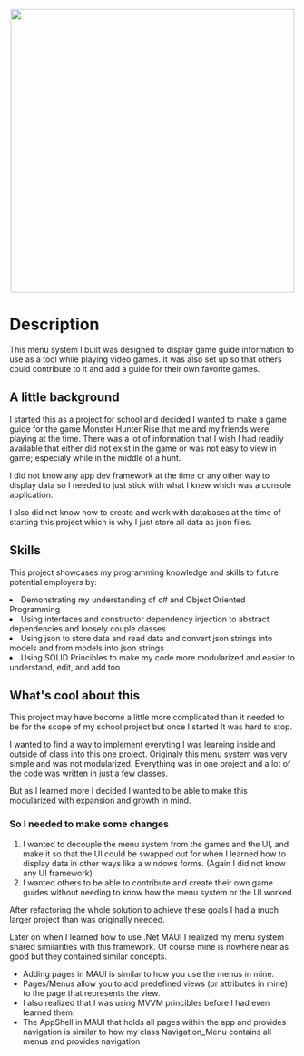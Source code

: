 <p align="center">
  <img 
    height="500"
    src="https://github.com/BKNorton/GameGuideApp/assets/112774855/26bd3761-b50b-4e9a-9e9e-d70635c92d8c"/>
</p>

<h1>
	Description
</h1>
<p>
	This menu system I built was designed to display game guide information to use as a tool while playing video games. It was also set up so that others could contribute to it and add a guide for their own favorite games. 
</p>

<h2>
	A little background
</h2>
<p>
	I started this as a project for school and decided I wanted to make a game guide for the game Monster Hunter Rise that me and my friends were playing at the time. There was a lot of information that I wish I had readily available that either did not exist in the game or was not easy to view in game; especialy while in the middle of a 	hunt. 
</p>
<p>
	I did not know any app dev framework at the time or any other way to display data so I needed to just stick with what I knew which was a console application.
</p>
<p>
	I also did not know how to create and work with databases at the time of starting this project which is why I just store all data as json files.
</p>

<h2>
	Skills
</h2>
<p>
	This project showcases my programming knowledge and skills to future potential employers by:
</p>
<ui>
	<li>Demonstrating my understanding of c# and Object Oriented Programming</li>
	<li>Using interfaces and constructor dependency injection to abstract dependencies and loosely couple classes</li>
	<li>Using json to store data and read data and convert json strings into models and from models into json strings</li>
	<li>Using SOLID Princibles to make my code more modularized and easier to understand, edit, and add too</li>
</ui>

<h2>
	What's cool about this
</h2>
<p>
	This project may have become a little more complicated than it needed to be for the scope of my school project but once I started It was hard to stop.
</p>
<p>
	I wanted to find a way to implement everyting I was learning inside and outside of class into this one project. Originaly this menu system was very simple and was not modularized. Everything was in one project and a lot of the code was written in just a few classes.

 But as I learned more I decided I wanted to be able to make this modularized with expansion and growth in mind. 
 </p>
 <h3>
	So I needed to make some changes 
 </h3>
 <ol>
	 <li>I wanted to decouple the menu system from the games and the UI, and make it so that the UI could be swapped out for when I learned how to display data in other ways like a windows forms. (Again I did not know any UI framework)</li>
	 <li>I wanted others to be able to contribute and create their own game guides without needing to know how the menu system or the UI worked</li>
 </ol>

 <p>
	 After refactoring the whole solution to achieve these goals I had a much larger project than was originally needed.

  Later on when I learned how to use .Net MAUI I realized my menu system shared similarities with this framework. Of course mine is nowhere near as good but they contained similar concepts.
 </p>
 <ul>
	 <li>Adding pages in MAUI is similar to how you use the menus in mine.</li>
	 <li>Pages/Menus allow you to add predefined views (or attributes in mine) to the page that represents the view.</li>
	 <li>I also realized that I was using MVVM princibles before I had even learned them.</li>
	 <li>The AppShell in MAUI that holds all pages within the app and provides navigation is similar to how my class Navigation_Menu contains all menus and provides navigation</li>
 </ul>
 
 
